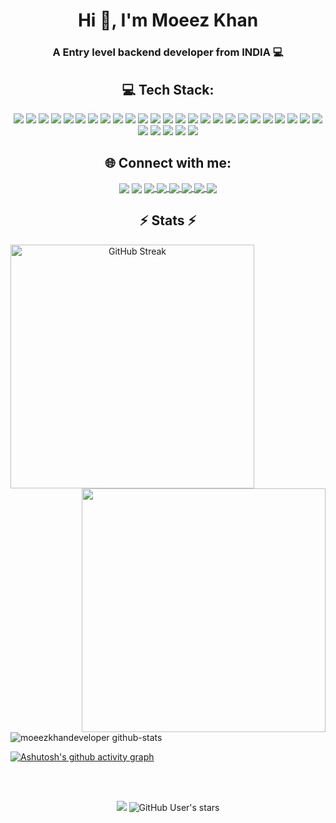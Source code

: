 <h1 align="center">Hi 👋, I'm Moeez Khan </h1>
<h3 align="center">A Entry level backend developer from INDIA 💻 </h3>

<h2 align="center">💻 Tech Stack:</h2>
<div align="center">
  <img src="https://img.shields.io/badge/HTML5-E34F26?style=for-the-badge&logo=html5&logoColor=white" />
  <img src="https://img.shields.io/badge/Bootstrap-563D7C?style=for-the-badge&logo=bootstrap&logoColor=white" />
  <img src="https://img.shields.io/badge/CSS3-1572B6?style=for-the-badge&logo=css3&logoColor=white" />
  <img src="https://img.shields.io/badge/fastapi-109989?style=for-the-badge&logo=FASTAPI&logoColor=white" />
  <img src="https://img.shields.io/badge/JavaScript-323330?style=for-the-badge&logo=javascript&logoColor=F7DF1E" />
  <img src="https://img.shields.io/badge/Astro-0C1222?style=for-the-badge&logo=astro&logoColor=FDFDFE" />
  <img src="https://img.shields.io/badge/Node%20js-339933?style=for-the-badge&logo=nodedotjs&logoColor=white" />
  <img src="https://img.shields.io/badge/PHP-777BB4?style=for-the-badge&logo=php&logoColor=white" />
  <img src="https://img.shields.io/badge/Tailwind_CSS-38B2AC?style=for-the-badge&logo=tailwind-css&logoColor=white" />
  <img src="https://img.shields.io/badge/MongoDB-4EA94B?style=for-the-badge&logo=mongodb&logoColor=white" />
  <img src="https://img.shields.io/badge/MySQL-005C84?style=for-the-badge&logo=mysql&logoColor=white" />
  <img src="https://img.shields.io/badge/Cloudflare-F38020?style=for-the-badge&logo=Cloudflare&logoColor=white" />
  <img src="https://img.shields.io/badge/firebase-ffca28?style=for-the-badge&logo=firebase&logoColor=black" />
  <img src="https://img.shields.io/badge/Google_Cloud-4285F4?style=for-the-badge&logo=google-cloud&logoColor=white" />
  <img src="https://img.shields.io/badge/Heroku-430098?style=for-the-badge&logo=heroku&logoColor=white" />
  <img src="https://img.shields.io/badge/Netlify-00C7B7?style=for-the-badge&logo=netlify&logoColor=white" />
  <img src="https://img.shields.io/badge/Vercel-000000?style=for-the-badge&logo=vercel&logoColor=white" />
  <img src="https://img.shields.io/badge/Google%20Analytics-E37400?style=for-the-badge&logo=google%20analytics&logoColor=white" />
  <img src="https://img.shields.io/badge/Wordpress-21759B?style=for-the-badge&logo=wordpress&logoColor=white" />
  <img src="https://img.shields.io/badge/Adobe%20after%20affects-CF96FD?style=for-the-badge&logo=Adobe%20after%20effects&logoColor=393665" />
  <img src="https://img.shields.io/badge/Adobe%20Illustrator-FF9A00?style=for-the-badge&logo=adobe%20illustrator&logoColor=white" />
  <img src="https://img.shields.io/badge/Adobe%20Photoshop-31A8FF?style=for-the-badge&logo=Adobe%20Photoshop&logoColor=black" />
  <img src="https://img.shields.io/badge/Figma-F24E1E?style=for-the-badge&logo=figma&logoColor=white" />
  <img src="https://img.shields.io/badge/GIT-E44C30?style=for-the-badge&logo=git&logoColor=white" />
  <img src="https://img.shields.io/badge/GitHub-100000?style=for-the-badge&logo=github&logoColor=white" />
  <img src="https://img.shields.io/badge/Jira-0052CC?style=for-the-badge&logo=Jira&logoColor=white" />
  <img src="https://img.shields.io/badge/Shell_Script-121011?style=for-the-badge&logo=gnu-bash&logoColor=white" />
  <img src="https://img.shields.io/badge/windows%20terminal-4D4D4D?style=for-the-badge&logo=windows%20terminal&logoColor=white" />
  <img src="https://img.shields.io/badge/Notion-000000?style=for-the-badge&logo=notion&logoColor=white" />
  <img src="https://img.shields.io/badge/Trello-0052CC?style=for-the-badge&logo=trello&logoColor=white" />
</div>
<h2 align="center">🌐 Connect with me:</h2>
<p align="center">
<a href="https://linkedin.com/in/sabirbepari" target="_blank"><img align="center" src="https://img.shields.io/badge/LinkedIn-0077B5?style=for-the-badge&logo=linkedin&logoColor=white" /></a>
<a href="mailto:contact@sabirbepari.com" target="_blank"><img align="center" src="https://img.shields.io/badge/contact@sabirbepari.com-white?style=for-the-badge&logo=gmail" /></a>
<a href="https://linktr.ee/sabirbepari" target="_blank"> <img align="center" src="https://img.shields.io/badge/linktree-1de9b6?style=for-the-badge&logo=linktree&logoColor=white" /> </a>
<a href="https://facebook.com/sabirbeparimsb" target="_blank"> <img align="center" src="https://img.shields.io/badge/Facebook-1877F2?style=for-the-badge&logo=facebook&logoColor=white" /> </a>
<a href="https://instagram.com/msbcodes" target="_blank">
  <img align="center" src="https://img.shields.io/badge/Instagram-E4405F?style=for-the-badge&logo=instagram&logoColor=white" />
</a>
<a href="https://leetcode.com/sabirbepari" target="_blank">
  <img align="center" src="https://img.shields.io/badge/LeetCode-FFA116?style=for-the-badge&logo=leetcode&logoColor=black" />
</a>
<a href="https://x.com/sabir_bepari" target="_blank">
  <img align="center" src="https://img.shields.io/badge/Twitter(X)-000000?style=for-the-badge&logo=x&logoColor=white" />
</a>
<a href="https://sabirbepari.com" target="_blank">
  <img align="center" src="https://img.shields.io/badge/Website-4285F4?style=for-the-badge&logo=google-chrome&logoColor=white" />
</a>

</p>
<h2 align="center">⚡ Stats ⚡</h2>
<p align=center >
  <div align=center>
    <a href="https://git.io/streak-stats">
      <img align="left" width=390 src="https://github-readme-streak-stats-amber-two.vercel.app?user=sabirbepari&count_private=true&theme=react&dates=EBEBEB6D&&border_radius=25&exclude_days=Sun%2CSat&border=AC7BF9&fire=78ECFD&ring=AC7BF9&currStreakLabel=78ECFD&currStreakNum=E8E8E8&background=26272D&stroke=78ECFD&excludeDaysLabel=26272D&include_all_commits=true" alt="GitHub Streak" />
    </a>
    <a href="https://github.com/anuraghazra/github-readme-stats" title="Go to Source">
      <img align="right" width=390 src="https://github-readme-stats-fernando-lopezs-projects-3f43787d.vercel.app/api?username=sabirbepari&count_private=true&show_icons=true&theme=react&border_color=60B2BF&hide_border=false&border_radius=25&title_color=78ECFD&icon_color=AC7BF9&bg_color=26272D&include_all_commits=true" />
    </a>
  </div>
 </p>
 
![moeezkhandeveloper github-stats](https://stats.dooboo.io/api/github-stats-advanced?login=moeezkhandeveloper&count_private=true)

[![Ashutosh's github activity graph](https://github-readme-activity-graph.vercel.app/graph?username=sabirbepari&bg_color=26272D&title_color=FFFFFF&color=77EBFC&line=77EBFC&point=AE7BFA&area_color=FAACFF&area=true&radius=16&hide_border=true)](https://github.com/ashutosh00710/github-readme-activity-graph)
   
<br><br>
<p align="center"><img src="https://komarev.com/ghpvc/?username=sabirbepari&style=for-the-badge"> <img alt="GitHub User's stars" src="https://img.shields.io/github/stars/sabirbepari?style=for-the-badge&logo=github&color=ffca28">
</p>
